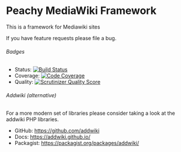 Peachy MediaWiki Framework
=======

This is a framework for Mediawiki sites

If you have feature requests please file a bug.

###### Badges

* Status: [![Build Status](https://travis-ci.org/MW-Peachy/Peachy.svg?branch=master)](https://travis-ci.org/MW-Peachy/Peachy)
* Coverage: [![Code Coverage](https://scrutinizer-ci.com/g/MW-Peachy/Peachy/badges/coverage.png?s=c4f43d2284ed1fe068b692b9d7778f940912f2ee)](https://scrutinizer-ci.com/g/MW-Peachy/Peachy/)
* Quality: [![Scrutinizer Quality Score](https://scrutinizer-ci.com/g/MW-Peachy/Peachy/badges/quality-score.png?s=16084244d02ed6ee537ab1dbd1c7bc4310a30049)](https://scrutinizer-ci.com/g/MW-Peachy/Peachy/)

###### Addwiki (alternative)

For a more modern set of libraries please consider taking a look at the addwiki PHP libraries.

* GitHub: https://github.com/addwiki
* Docs: https://addwiki.github.io/
* Packagist: https://packagist.org/packages/addwiki/
